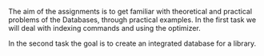 The aim of the assignments is to get familiar with theoretical and practical problems of the Databases, through practical examples. 
In the first task we will deal with indexing commands and using the optimizer.

In the second task the goal is to create an integrated database for a library.
